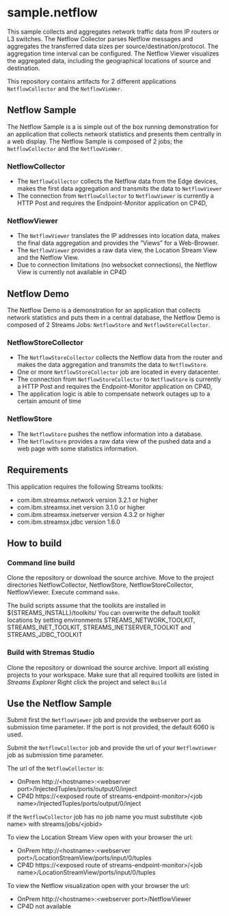 # sample.netflow

This sample collects and aggregates network traffic data from IP routers or L3 switches. 
The Netflow Collector parses Netflow messages and aggregates the transferred data sizes per source/destination/protocol. 
The aggregation time interval can be configured. 
The Netflow Viewer visualizes the aggregated data, including the geographical locations of source and destination.

This repository contains artifacts for 2 different applications `NetflowCollector` and the `NetflowVieWer`.

## Netflow Sample

The Netflow Sample is a is simple out of the box running demonstration for an application that collects network statistics and presents them centrally in a web display. The Netflow Sample is composed of 2 jobs; the `NetflowCollector` and the `NetflowVieWer`.

### NetflowCollector

* The `NetflowCollector` collects the Netflow data from the Edge devices, makes the first data aggregation and transmits the data to `NetflowViewer`
* The connection from `NetflowCollector` to `NetflowViewer` is currently a HTTP Post and requires the Endpoint-Monitor application on CP4D,

### NetflowViewer

* The `NetflowViewer` translates the IP addresses into location data, makes the final data aggregation and provides the “Views” for a Web-Browser.
* The `NetflowViewer` provides a raw data view, the Location Stream View and the Netflow View.
* Due to connection limitations (no websocket connections), the Netflow View is currently not available in CP4D

## Netflow Demo

The Netflow Demo is a demonstration for an application that collects network statistics and puts them in a central database, the Netflow Demo is composed of 2 Streams Jobs: `NetflowStore` and `NetflowStoreCollector`.

### NetflowStoreCollector

* The `NetflowStoreCollector` collects the Netflow data from the router and makes the data aggregation and transmits the data to `NetflowStore`.
* One or more  `NetflowStoreCollector` job are located in every datacenter.
* The connection from `NetflowStoreCollector` to `NetflowStore` is currently a HTTP Post and requires the Endpoint-Monitor application on CP4D,
* The application logic is able to compensate network outages up to a certain amount of time

### NetflowStore

* The `NetflowStore` pushes the netflow information into a database.
* The `NetflowStore` provides a raw data view of the pushed data and a web page with some statistics information.

## Requirements

This application requires the following Streams toolkits:

* com.ibm.streamsx.network version 3.2.1 or higher
* com.ibm.streamsx.inet version 3.1.0 or higher
* com.ibm.streamsx.inetserver version 4.3.2 or higher
* com.ibm.streamsx.jdbc version 1.6.0

## How to build

### Command line build

Clone the repository or download the source archive.
Move to the project directories NetflowCollector, NetflowStore, NetflowStoreCollector, NetflowViewer. Execute command `make`.

The build scripts assume that the toolkits are installed in ${STREAMS_INSTALL}/toolkits/
You can overwrite the default toolkit locations by setting environments STREAMS_NETWORK_TOOLKIT, STREAMS_INET_TOOLKIT, STREAMS_INETSERVER_TOOLKIT and STREAMS_JDBC_TOOLKIT

### Build with Stremas Studio

Clone the repository or download the source archive.
Import all existing projects to your workspace.
Make sure that all required toolkits are listed in *Streams Explorer*
Right click the project and select `Build`


## Use the Netflow Sample

Submit first the `NetflowViewer` job and provide the webserver port as submission time parameter. If the port is not provided, the default 6060 is used.

Submit the `NetflowCollector` job and provide the url of your `NetflowViewer` job as submission time parameter.

The url of the `NetflowCollector` is:

* OnPrem http://\<hostname\>:\<webserver port\>/InjectedTuples/ports/output/0/inject
* CP4D   https://\<exposed route of streams-endpoint-monitor\>/\<job name\>/InjectedTuples/ports/output/0/inject

If the `NetflowCollector` job has no job name you must substitute \<job name\> with streams/jobs/\<jobid\>

To view the Location Stream View open with your browser the url:

* OnPrem http://\<hostname\>:\<webserver port\>/LocationStreamView/ports/input/0/tuples
* CP4D   https://\<exposed route of streams-endpoint-monitor\>/\<job name\>/LocationStreamView/ports/input/0/tuples

To view the Netflow visualization open with your browser the url:

* OnPrem http://\<hostname\>:\<webserver port\>/NetflowViewer
* CP4D   not available

